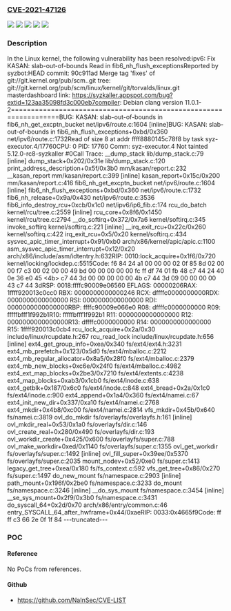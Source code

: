### [CVE-2021-47126](https://cve.mitre.org/cgi-bin/cvename.cgi?name=CVE-2021-47126)
![](https://img.shields.io/static/v1?label=Product&message=Linux&color=blue)
![](https://img.shields.io/static/v1?label=Version&message=&color=brightgreen)
![](https://img.shields.io/static/v1?label=Version&message=5.3%20&color=brightgreen)
![](https://img.shields.io/static/v1?label=Version&message=f88d8ea67fbdbac7a64bfa6ed9a2ba27bb822f74%20&color=brightgreen)
![](https://img.shields.io/static/v1?label=Vulnerability&message=n%2Fa&color=blue)

### Description

In the Linux kernel, the following vulnerability has been resolved:ipv6: Fix KASAN: slab-out-of-bounds Read in fib6_nh_flush_exceptionsReported by syzbot:HEAD commit:    90c911ad Merge tag 'fixes' of git://git.kernel.org/pub/scm..git tree:       git://git.kernel.org/pub/scm/linux/kernel/git/torvalds/linux.git masterdashboard link: https://syzkaller.appspot.com/bug?extid=123aa35098fd3c000eb7compiler:       Debian clang version 11.0.1-2==================================================================BUG: KASAN: slab-out-of-bounds in fib6_nh_get_excptn_bucket net/ipv6/route.c:1604 [inline]BUG: KASAN: slab-out-of-bounds in fib6_nh_flush_exceptions+0xbd/0x360 net/ipv6/route.c:1732Read of size 8 at addr ffff8880145c78f8 by task syz-executor.4/17760CPU: 0 PID: 17760 Comm: syz-executor.4 Not tainted 5.12.0-rc8-syzkaller #0Call Trace: <IRQ> __dump_stack lib/dump_stack.c:79 [inline] dump_stack+0x202/0x31e lib/dump_stack.c:120 print_address_description+0x5f/0x3b0 mm/kasan/report.c:232 __kasan_report mm/kasan/report.c:399 [inline] kasan_report+0x15c/0x200 mm/kasan/report.c:416 fib6_nh_get_excptn_bucket net/ipv6/route.c:1604 [inline] fib6_nh_flush_exceptions+0xbd/0x360 net/ipv6/route.c:1732 fib6_nh_release+0x9a/0x430 net/ipv6/route.c:3536 fib6_info_destroy_rcu+0xcb/0x1c0 net/ipv6/ip6_fib.c:174 rcu_do_batch kernel/rcu/tree.c:2559 [inline] rcu_core+0x8f6/0x1450 kernel/rcu/tree.c:2794 __do_softirq+0x372/0x7a6 kernel/softirq.c:345 invoke_softirq kernel/softirq.c:221 [inline] __irq_exit_rcu+0x22c/0x260 kernel/softirq.c:422 irq_exit_rcu+0x5/0x20 kernel/softirq.c:434 sysvec_apic_timer_interrupt+0x91/0xb0 arch/x86/kernel/apic/apic.c:1100 </IRQ> asm_sysvec_apic_timer_interrupt+0x12/0x20 arch/x86/include/asm/idtentry.h:632RIP: 0010:lock_acquire+0x1f6/0x720 kernel/locking/lockdep.c:5515Code: f6 84 24 a1 00 00 00 02 0f 85 8d 02 00 00 f7 c3 00 02 00 00 49 bd 00 00 00 00 00 fc ff df 74 01 fb 48 c7 44 24 40 0e 36 e0 45 <4b> c7 44 3d 00 00 00 00 00 4b c7 44 3d 09 00 00 00 00 43 c7 44 3dRSP: 0018:ffffc90009e06560 EFLAGS: 00000206RAX: 1ffff920013c0cc0 RBX: 0000000000000246 RCX: dffffc0000000000RDX: 0000000000000000 RSI: 0000000000000000 RDI: 0000000000000000RBP: ffffc90009e066e0 R08: dffffc0000000000 R09: fffffbfff1f992b1R10: fffffbfff1f992b1 R11: 0000000000000000 R12: 0000000000000000R13: dffffc0000000000 R14: 0000000000000000 R15: 1ffff920013c0cb4 rcu_lock_acquire+0x2a/0x30 include/linux/rcupdate.h:267 rcu_read_lock include/linux/rcupdate.h:656 [inline] ext4_get_group_info+0xea/0x340 fs/ext4/ext4.h:3231 ext4_mb_prefetch+0x123/0x5d0 fs/ext4/mballoc.c:2212 ext4_mb_regular_allocator+0x8a5/0x28f0 fs/ext4/mballoc.c:2379 ext4_mb_new_blocks+0xc6e/0x24f0 fs/ext4/mballoc.c:4982 ext4_ext_map_blocks+0x2be3/0x7210 fs/ext4/extents.c:4238 ext4_map_blocks+0xab3/0x1cb0 fs/ext4/inode.c:638 ext4_getblk+0x187/0x6c0 fs/ext4/inode.c:848 ext4_bread+0x2a/0x1c0 fs/ext4/inode.c:900 ext4_append+0x1a4/0x360 fs/ext4/namei.c:67 ext4_init_new_dir+0x337/0xa10 fs/ext4/namei.c:2768 ext4_mkdir+0x4b8/0xc00 fs/ext4/namei.c:2814 vfs_mkdir+0x45b/0x640 fs/namei.c:3819 ovl_do_mkdir fs/overlayfs/overlayfs.h:161 [inline] ovl_mkdir_real+0x53/0x1a0 fs/overlayfs/dir.c:146 ovl_create_real+0x280/0x490 fs/overlayfs/dir.c:193 ovl_workdir_create+0x425/0x600 fs/overlayfs/super.c:788 ovl_make_workdir+0xed/0x1140 fs/overlayfs/super.c:1355 ovl_get_workdir fs/overlayfs/super.c:1492 [inline] ovl_fill_super+0x39ee/0x5370 fs/overlayfs/super.c:2035 mount_nodev+0x52/0xe0 fs/super.c:1413 legacy_get_tree+0xea/0x180 fs/fs_context.c:592 vfs_get_tree+0x86/0x270 fs/super.c:1497 do_new_mount fs/namespace.c:2903 [inline] path_mount+0x196f/0x2be0 fs/namespace.c:3233 do_mount fs/namespace.c:3246 [inline] __do_sys_mount fs/namespace.c:3454 [inline] __se_sys_mount+0x2f9/0x3b0 fs/namespace.c:3431 do_syscall_64+0x2d/0x70 arch/x86/entry/common.c:46 entry_SYSCALL_64_after_hwframe+0x44/0xaeRIP: 0033:0x4665f9Code: ff ff c3 66 2e 0f 1f 84 ---truncated---

### POC

#### Reference
No PoCs from references.

#### Github
- https://github.com/NaInSec/CVE-LIST


